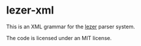 # lezer-xml

This is an XML grammar for the
[lezer](https://lezer.codemirror.net/) parser system.

The code is licensed under an MIT license.
